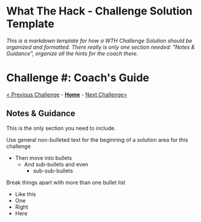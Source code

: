 # What The Hack - Challenge Solution Template

*This is a markdown template for how a WTH Challenge Solution should be organized and formatted. There really is only one section needed: "Notes & Guidance", organize all the hints for the coach there.*

# Challenge \#: Coach's Guide

[< Previous Challenge](./ChallengeX-1.md) - **[Home](../readme.md)** - [Next Challenge>](./ChallengeX+1.md)

## Notes & Guidance
This is the only section you need to include.

Use general non-bulleted text for the beginning of a solution area for this challenge
- Then move into bullets
    - And sub-bullets and even
        - sub-sub-bullets

Break things apart with more than one bullet list
- Like this 
- One
- Right
- Here